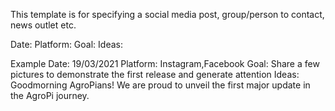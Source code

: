 This template is for specifying a social media post, group/person to contact, news outlet etc.

Date:
Platform:
Goal: 
Ideas:

Example
Date: 19/03/2021
Platform: Instagram,Facebook
Goal: Share a few pictures to demonstrate the first release and generate attention
Ideas: Goodmorning AgroPians! We are proud to unveil the first major update in the AgroPi journey. 

